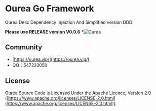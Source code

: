 # Ourea Go Framework
Ourea Desc Dependency Injection And Simplified version DDD

**Please use RELEASE version V0.0.6**
*![Ourea](https://ourea.vip/ourea.png)


## Community

* [https://ourea.vip/](https://ourea.vip/)
* QQ：547233050

## License

Ourea Source Code Is Licensed Under the Apache Licence, Version 2.0
([https://www.apache.org/licenses/LICENSE-2.0.html](https://www.apache.org/licenses/LICENSE-2.0.html)).
